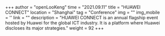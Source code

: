 +++ 
author = "openLooKeng"
time = "2021.09.11" 
title = "HUAWEI CONNECT" 
location = "Shanghai" 
tag = "Conference"
img = "" 
img_mobile = ''
link = ""
description = "HUAWEI CONNECT is an annual flagship event hosted by Huawei for the global ICT industry. It is a platform where Huawei discloses its major strategies."
weight = 92
+++
